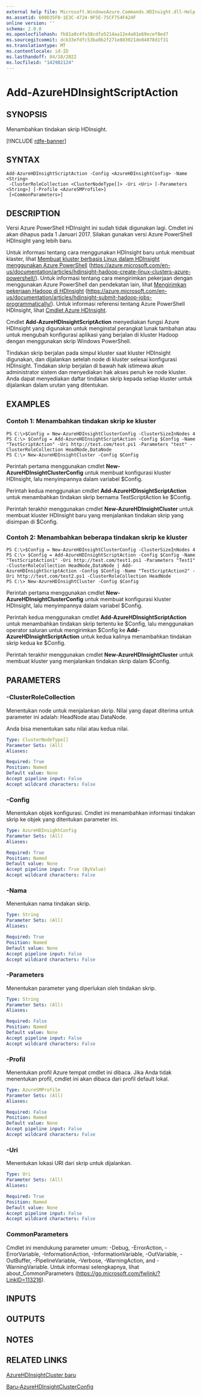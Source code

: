 ```yaml
---
external help file: Microsoft.WindowsAzure.Commands.HDInsight.dll-Help.xml
ms.assetid: 600D35F8-1E3C-4724-9F5E-75CF754F424F
online version: ''
schema: 2.0.0
ms.openlocfilehash: fb81a0c4fa38cdfa5214aa12e4a01e69ecef8ed7
ms.sourcegitcommit: dcb33efdfc53ba0b2f271e883021de84878d1f31
ms.translationtype: MT
ms.contentlocale: id-ID
ms.lasthandoff: 04/18/2022
ms.locfileid: "142982124"
---
```

# Add-AzureHDInsightScriptAction

## SYNOPSIS
Menambahkan tindakan skrip HDInsight.

[!INCLUDE [rdfe-banner](../../includes/rdfe-banner.md)]

## SYNTAX

```
Add-AzureHDInsightScriptAction -Config <AzureHDInsightConfig> -Name <String>
 -ClusterRoleCollection <ClusterNodeType[]> -Uri <Uri> [-Parameters <String>] [-Profile <AzureSMProfile>]
 [<CommonParameters>]
```

## DESCRIPTION
Versi Azure PowerShell HDInsight ini sudah tidak digunakan lagi.
Cmdlet ini akan dihapus pada 1 Januari 2017.
Silakan gunakan versi Azure PowerShell HDInsight yang lebih baru.

Untuk informasi tentang cara menggunakan HDInsight baru untuk membuat klaster, lihat [Membuat kluster berbasis Linux dalam HDInsight menggunakan Azure PowerShell](https://azure.microsoft.com/en-us/documentation/articles/hdinsight-hadoop-create-linux-clusters-azure-powershell/) (https://azure.microsoft.com/en-us/documentation/articles/hdinsight-hadoop-create-linux-clusters-azure-powershell/).
Untuk informasi tentang cara mengirimkan pekerjaan dengan menggunakan Azure PowerShell dan pendekatan lain, lihat [Mengirimkan pekerjaan Hadoop di HDInsight](https://azure.microsoft.com/en-us/documentation/articles/hdinsight-submit-hadoop-jobs-programmatically/) (https://azure.microsoft.com/en-us/documentation/articles/hdinsight-submit-hadoop-jobs-programmatically/).
Untuk informasi referensi tentang Azure PowerShell HDInsight, lihat [Cmdlet Azure HDInsight](/powershell/module/servicemanagement/azure.service/?view=azuresmps-4.0.0#hd-insights).

Cmdlet **Add-AzureHDInsightScriptAction** menyediakan fungsi Azure HDInsight yang digunakan untuk menginstal perangkat lunak tambahan atau untuk mengubah konfigurasi aplikasi yang berjalan di kluster Hadoop dengan menggunakan skrip Windows PowerShell.

Tindakan skrip berjalan pada simpul kluster saat kluster HDInsight digunakan, dan dijalankan setelah node di kluster selesai konfigurasi HDInsight.
Tindakan skrip berjalan di bawah hak istimewa akun administrator sistem dan menyediakan hak akses penuh ke node kluster.
Anda dapat menyediakan daftar tindakan skrip kepada setiap kluster untuk dijalankan dalam urutan yang ditentukan.

## EXAMPLES

### Contoh 1: Menambahkan tindakan skrip ke kluster
```
PS C:\>$Config = New-AzureHDInsightClusterConfig -ClusterSizeInNodes 4
PS C:\> $Config = Add-AzureHDInsightScriptAction -Config $Config -Name "TestScriptAction" -Uri http://test.com/test.ps1 -Parameters "test" -ClusterRoleCollection HeadNode,DataNode
PS C:\> New-AzureHDInsightCluster -Config $Config
```

Perintah pertama menggunakan cmdlet **New-AzureHDInsightClusterConfig** untuk membuat konfigurasi kluster HDInsight, lalu menyimpannya dalam variabel $Config.

Perintah kedua menggunakan cmdlet **Add-AzureHDInsightScriptAction** untuk menambahkan tindakan skrip bernama TestScriptAction ke $Config.

Perintah terakhir menggunakan cmdlet **New-AzureHDInsightCluster** untuk membuat kluster HDInsight baru yang menjalankan tindakan skrip yang disimpan di $Config.

### Contoh 2: Menambahkan beberapa tindakan skrip ke kluster
```
PS C:\>$Config = New-AzureHDInsightClusterConfig -ClusterSizeInNodes 4
PS C:\> $Config = Add-AzureHDInsightScriptAction -Config $Config -Name "TestScriptAction1" -Uri http://test.com/test1.ps1 -Parameters "Test1" -ClusterRoleCollection HeadNode,DataNode | Add-AzureHDInsightScriptAction -Config $Config -Name "TestScriptAction2" -Uri http://test.com/test2.ps1 -ClusterRoleCollection HeadNode
PS C:\> New-AzureHDInsightCluster -Config $Config
```

Perintah pertama menggunakan cmdlet **New-AzureHDInsightClusterConfig** untuk membuat konfigurasi kluster HDInsight, lalu menyimpannya dalam variabel $Config.

Perintah kedua menggunakan cmdlet **Add-AzureHDInsightScriptAction** untuk menambahkan tindakan skrip tertentu ke $Config, lalu menggunakan operator saluran untuk mengirimkan $Config ke **Add-AzureHDInsightScriptAction** untuk kedua kalinya menambahkan tindakan skrip kedua ke $Config.

Perintah terakhir menggunakan cmdlet **New-AzureHDInsightCluster** untuk membuat kluster yang menjalankan tindakan skrip dalam $Config.

## PARAMETERS

### -ClusterRoleCollection
Menentukan node untuk menjalankan skrip.
Nilai yang dapat diterima untuk parameter ini adalah: HeadNode atau DataNode.

Anda bisa menentukan satu nilai atau kedua nilai.

```yaml
Type: ClusterNodeType[]
Parameter Sets: (All)
Aliases:

Required: True
Position: Named
Default value: None
Accept pipeline input: False
Accept wildcard characters: False
```

### -Config
Menentukan objek konfigurasi.
Cmdlet ini menambahkan informasi tindakan skrip ke objek yang ditentukan parameter ini.

```yaml
Type: AzureHDInsightConfig
Parameter Sets: (All)
Aliases:

Required: True
Position: Named
Default value: None
Accept pipeline input: True (ByValue)
Accept wildcard characters: False
```

### -Nama
Menentukan nama tindakan skrip.

```yaml
Type: String
Parameter Sets: (All)
Aliases:

Required: True
Position: Named
Default value: None
Accept pipeline input: False
Accept wildcard characters: False
```

### -Parameters
Menentukan parameter yang diperlukan oleh tindakan skrip.

```yaml
Type: String
Parameter Sets: (All)
Aliases:

Required: False
Position: Named
Default value: None
Accept pipeline input: False
Accept wildcard characters: False
```

### -Profil
Menentukan profil Azure tempat cmdlet ini dibaca.
Jika Anda tidak menentukan profil, cmdlet ini akan dibaca dari profil default lokal.

```yaml
Type: AzureSMProfile
Parameter Sets: (All)
Aliases:

Required: False
Position: Named
Default value: None
Accept pipeline input: False
Accept wildcard characters: False
```

### -Uri
Menentukan lokasi URI dari skrip untuk dijalankan.

```yaml
Type: Uri
Parameter Sets: (All)
Aliases:

Required: True
Position: Named
Default value: None
Accept pipeline input: False
Accept wildcard characters: False
```

### CommonParameters
Cmdlet ini mendukung parameter umum: -Debug, -ErrorAction, -ErrorVariable, -InformationAction, -InformationVariable, -OutVariable, -OutBuffer, -PipelineVariable, -Verbose, -WarningAction, and -WarningVariable. Untuk informasi selengkapnya, lihat about_CommonParameters (https://go.microsoft.com/fwlink/?LinkID=113216).

## INPUTS

## OUTPUTS

## NOTES

## RELATED LINKS

[AzureHDInsightCluster baru](./New-AzureHDInsightCluster.md)

[Baru-AzureHDInsightClusterConfig](./New-AzureHDInsightClusterConfig.md)


